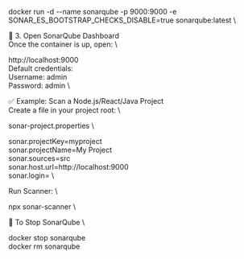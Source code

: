 
docker run -d --name sonarqube -p 9000:9000 -e SONAR_ES_BOOTSTRAP_CHECKS_DISABLE=true sonarqube:latest   \


🔹 3. Open SonarQube Dashboard \
Once the container is up, open: \


http://localhost:9000 \
Default credentials: \
Username: admin \
Password: admin \





✅ Example: Scan a Node.js/React/Java Project  \
Create a file in your project root:  \

sonar-project.properties   \


sonar.projectKey=myproject    \
sonar.projectName=My Project    \
sonar.sources=src    \
sonar.host.url=http://localhost:9000   \
sonar.login=<your-generated-token>   \



Run Scanner:   \

npx sonar-scanner   \

🔄 To Stop SonarQube   \

docker stop sonarqube   \
docker rm sonarqube
